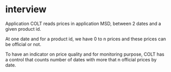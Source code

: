 # interview

Application COLT reads prices in application MSD, between 2 dates and a given product id.

At one date and for a product id, we have 0 to n prices and these prices can be official or not.

To have an indicator on price quality and for monitoring purpose, COLT has a control that counts number of dates with more that n official prices by date.
		